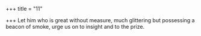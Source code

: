 +++
title = "11"

+++
Let him who is great without measure, much glittering but possessing a  beacon of smoke,
urge us on to insight and to the prize.